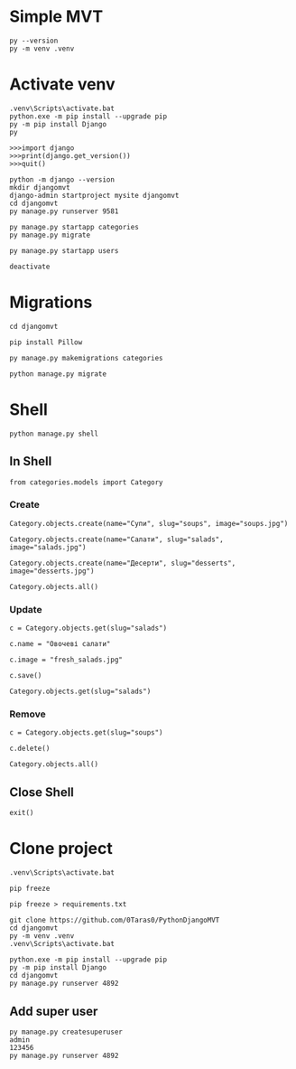 # Simple MVT

```
py --version
py -m venv .venv
```

# Activate venv
```
.venv\Scripts\activate.bat
python.exe -m pip install --upgrade pip
py -m pip install Django
py

>>>import django
>>>print(django.get_version())
>>>quit()

python -m django --version
mkdir djangomvt
django-admin startproject mysite djangomvt
cd djangomvt
py manage.py runserver 9581

py manage.py startapp categories
py manage.py migrate

py manage.py startapp users

deactivate
```

# Migrations
```
cd djangomvt

pip install Pillow

py manage.py makemigrations categories

python manage.py migrate
```

# Shell
```
python manage.py shell
```
## In Shell
```
from categories.models import Category
```
### **Create**
```
Category.objects.create(name="Супи", slug="soups", image="soups.jpg")

Category.objects.create(name="Салати", slug="salads", image="salads.jpg")

Category.objects.create(name="Десерти", slug="desserts", image="desserts.jpg")

Category.objects.all()
```

### **Update**
```
c = Category.objects.get(slug="salads")

c.name = "Овочеві салати"

c.image = "fresh_salads.jpg"

c.save()

Category.objects.get(slug="salads")
```

### **Remove**
```
c = Category.objects.get(slug="soups")

c.delete()

Category.objects.all()
```

## Close Shell
```
exit()
```

# Clone project
```
.venv\Scripts\activate.bat

pip freeze

pip freeze > requirements.txt

git clone https://github.com/0Taras0/PythonDjangoMVT
cd djangomvt
py -m venv .venv
.venv\Scripts\activate.bat

python.exe -m pip install --upgrade pip
py -m pip install Django
cd djangomvt
py manage.py runserver 4892
```

## Add super user
```
py manage.py createsuperuser
admin
123456
py manage.py runserver 4892
```